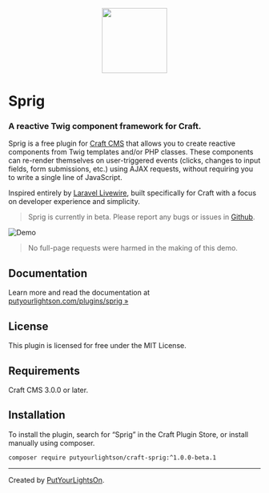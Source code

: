 <p align="center"><img width="130" src="https://raw.githubusercontent.com/putyourlightson/craft-sprig/v1/src/icon.svg"></p>

# Sprig

### A reactive Twig component framework for Craft.

Sprig is a free plugin for [Craft CMS](https://craftcms.com/) that allows you to create reactive components from Twig templates and/or PHP classes. These components can re-render themselves on user-triggered events (clicks, changes to input fields, form submissions, etc.) using AJAX requests, without requiring you to write a single line of JavaScript.

Inspired entirely by [Laravel Livewire](https://laravel-livewire.com/), built specifically for Craft with a focus on developer experience and simplicity.

> Sprig is currently in beta. Please report any bugs or issues in [Github](https://github.com/putyourlightson/craft-sprig/issues).

![Demo](https://putyourlightson.com/assets/images/plugins/sprig/search-demo.gif)

> No full-page requests were harmed in the making of this demo. 

## Documentation

Learn more and read the documentation at [putyourlightson.com/plugins/sprig »](https://putyourlightson.com/plugins/sprig)

## License

This plugin is licensed for free under the MIT License.

## Requirements

Craft CMS 3.0.0 or later.

## Installation

To install the plugin, search for “Sprig” in the Craft Plugin Store, or install manually using composer.

```
composer require putyourlightson/craft-sprig:^1.0.0-beta.1
```

---

Created by [PutYourLightsOn](https://putyourlightson.com/).
